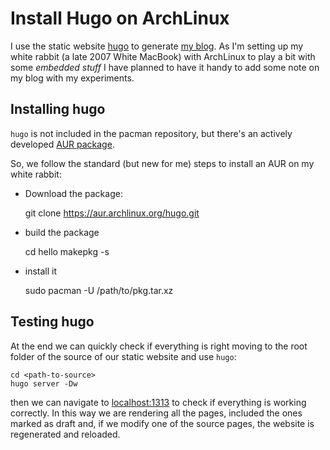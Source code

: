 # Install Hugo on ArchLinux

I use the static website [hugo](http://gohugo.io/) to generate [my blog](http://pietromaggi.com). As I'm setting up my white rabbit (a late 2007 White MacBook) with ArchLinux to play a bit with some _embedded stuff_ I have planned to have it handy to add some note on my blog with my experiments.

## Installing hugo
`hugo` is not included in the pacman repository, but there's an actively developed [AUR package](https://aur.archlinux.org/packages/hugo/).

So, we follow the standard (but new for me) steps to install an AUR on my white rabbit:
- Download the package:

    git clone https://aur.archlinux.org/hugo.git

- build the package

    cd hello
    makepkg -s

- install it

    sudo pacman -U /path/to/pkg.tar.xz

## Testing hugo
At the end we can quickly check if everything is right moving to the root folder of the source of our static website and use `hugo`:

    cd <path-to-source>
    hugo server -Dw

then we can navigate to [localhost:1313](http://localhost:1313) to check if everything is working correctly.  In this way we are rendering all the pages, included the ones marked as draft and, if we modify one of the source pages, the website is regenerated and reloaded.

